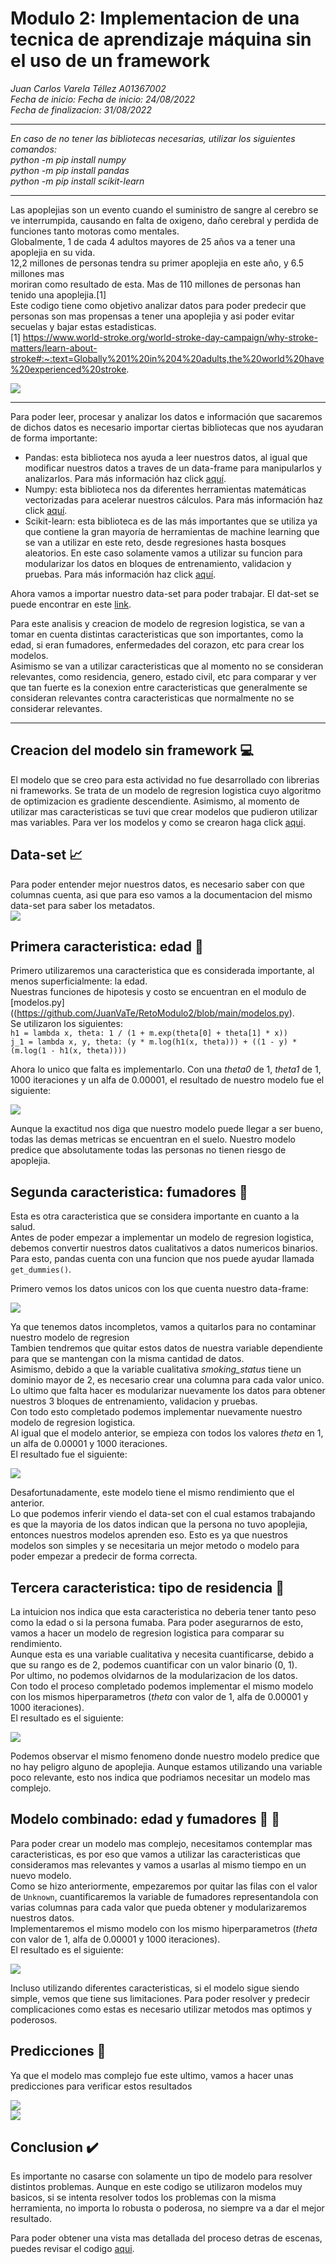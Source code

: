 # Modulo 2: Implementacion de una tecnica de aprendizaje máquina sin el uso de un framework

*Juan Carlos Varela Téllez A01367002*  
*Fecha de inicio: Fecha de inicio: 24/08/2022*  
*Fecha de finalizacion: 31/08/2022*  

-------------------------------

*En caso de no tener las bibliotecas necesarias, utilizar los siguientes comandos:*  
*python -m pip install numpy*  
*python -m pip install pandas*  
*python -m pip install scikit-learn*  

---------------------------------------

Las apoplejias son un evento cuando el suministro de sangre al cerebro se ve interrumpida, causando en falta de oxigeno, daño cerebral y perdida de funciones tanto motoras como mentales.  
Globalmente, 1 de cada 4 adultos mayores de 25 años va a tener una apoplejia en su vida.  
12,2 millones de personas tendra su primer apoplejia en este año, y 6.5 millones mas  
moriran como resultado de esta. Mas de 110 millones de personas han tenido una apoplejia.[1]  
Este codigo tiene como objetivo analizar datos para poder predecir que personas son mas propensas a tener una apoplejia y asi poder evitar secuelas y bajar estas estadisticas.  
[1] https://www.world-stroke.org/world-stroke-day-campaign/why-stroke-matters/learn-about-stroke#:~:text=Globally%201%20in%204%20adults,the%20world%20have%20experienced%20stroke.  
  
![](https://mewarhospitals.com/wp-content/uploads/2021/03/stroke-symptoms-causes-treatments-min.jpg)  
  
---------------
  
Para poder leer, procesar y analizar los datos e información que sacaremos de dichos datos es necesario importar ciertas bibliotecas que nos ayudaran de forma importante:   
  
- Pandas: esta biblioteca nos ayuda a leer nuestros datos, al igual que modificar nuestros datos a traves de un data-frame para manipularlos y analizarlos. Para más información haz click [aquí](https://pandas.pydata.org/).  
- Numpy: esta biblioteca nos da diferentes herramientas matemáticas vectorizadas para acelerar nuestros cálculos. Para más información haz click [aquí](https://numpy.org/).  
- Scikit-learn: esta biblioteca es de las más importantes que se utiliza ya que contiene la gran mayoría de herramientas de machine learning que se van a utilizar en este reto, desde regresiones hasta bosques aleatorios. En este caso solamente vamos a utilizar su funcion para modularizar los datos en bloques de entrenamiento, validacion y pruebas. Para más información haz click [aquí](https://scikit-learn.org/stable/).  
  
Ahora vamos a importar nuestro data-set para poder trabajar. El dat-set se puede encontrar en este [link](https://www.kaggle.com/datasets/zzettrkalpakbal/full-filled-brain-stroke-dataset).  
  
Para este analisis y creacion de modelo de regresion logistica, se van a tomar en cuenta distintas caracteristicas que son importantes, como la edad, si eran fumadores, enfermedades del corazon, etc para crear los modelos.  
Asimismo se van a utilizar caracteristicas que al momento no se consideran relevantes, como residencia, genero, estado civil, etc para comparar y ver que tan fuerte es la conexion entre caracteristicas que generalmente se consideran relevantes contra caracteristicas que normalmente no se considerar relevantes.  
  
------------------
  
## Creacion del modelo sin framework :computer:  
  
El modelo que se creo para esta actividad no fue desarrollado con librerias ni frameworks. Se trata de un modelo de regresion logistica cuyo algoritmo de optimizacion es gradiente descendiente. Asimismo, al momento de utilizar mas caracteristicas se tuvi que crear modelos que pudieron utilizar mas variables. Para ver los modelos y como se crearon haga click [aqui](https://github.com/JuanVaTe/RetoModulo2/blob/main/modelos.py).  
  
## Data-set :chart_with_upwards_trend:  
  
Para poder entender mejor nuestros datos, es necesario saber con que columnas cuenta, asi que para eso vamos a la documentacion del mismo data-set para saber los metadatos.  
![](https://github.com/JuanVaTe/RetoModulo2/blob/main/Images/metadatos.png?raw=true)  
  
## Primera caracteristica: edad :walking:  
  
Primero utilizaremos una caracteristica que es considerada importante, al menos superficialmente: la edad.  
Nuestras funciones de hipotesis y costo se encuentran en el modulo de [modelos.py]((https://github.com/JuanVaTe/RetoModulo2/blob/main/modelos.py).  
Se utilizaron los siguientes:  
`h1 = lambda x, theta: 1 / (1 + m.exp(theta[0] + theta[1] * x))`  
`j_1 = lambda x, y, theta: (y * m.log(h1(x, theta))) + ((1 - y) * (m.log(1 - h1(x, theta))))`  
  
Ahora lo unico que falta es implementarlo. Con una *theta0* de 1, *theta1* de 1, 1000 iteraciones y un alfa de 0.00001, el resultado de nuestro modelo fue el siguiente:   
  
![](https://github.com/JuanVaTe/RetoModulo2/blob/main/Images/resultados_edad.png?raw=true)  
  
Aunque la exactitud nos diga que nuestro modelo puede llegar a ser bueno, todas las demas metricas se encuentran en el suelo. Nuestro modelo predice que absolutamente todas las personas no tienen riesgo de apoplejia.  
  
## Segunda caracteristica: fumadores :smoking:  
  
Esta es otra caracteristica que se considera importante en cuanto a la salud.  
Antes de poder empezar a implementar un modelo de regresion logistica, debemos  convertir nuestros datos cualitativos a datos numericos binarios. Para esto, pandas cuenta con una funcion que nos puede ayudar llamada `get_dummies()`.  
  
Primero vemos los datos unicos con los que cuenta nuestro data-frame:   
  
![](https://github.com/JuanVaTe/RetoModulo2/blob/main/Images/valores_unicos_fumadores.png?raw=true)  
  
Ya que tenemos datos incompletos, vamos a quitarlos para no contaminar nuestro  modelo de regresion  
Tambien tendremos que quitar estos datos de nuestra variable dependiente para que se mantengan con la misma cantidad de datos.  
Asimismo, debido a que la variable cualitativa *smoking_status* tiene un dominio mayor de 2, es necesario crear una columna para cada valor unico.  
Lo ultimo que falta hacer es modularizar nuevamente los datos para obtener nuestros 3 bloques de entrenamiento, validacion y pruebas.  
Con todo esto completado podemos implementar nuevamente nuestro modelo de regresion logistica.  
Al igual que el modelo anterior, se empieza con todos los valores *theta* en 1, un alfa de 0.00001 y 1000 iteraciones.  
El resultado fue el siguiente:   
  
![](https://github.com/JuanVaTe/RetoModulo2/blob/main/Images/resultados_fumadores.png?raw=true)  
  
Desafortunadamente, este modelo tiene el mismo rendimiento que el anterior.  
Lo que podemos inferir viendo el data-set con el cual estamos trabajando es que la mayoria de los datos indican que la persona no tuvo apoplejia, entonces nuestros modelos aprenden eso. Esto es ya que nuestros modelos son simples y se necesitaria un mejor metodo o modelo para poder empezar a predecir de forma correcta.  
  
## Tercera caracteristica: tipo de residencia :house_with_garden:  
  
La intuicion nos indica que esta caracteristica no deberia tener tanto peso como la edad o si la persona fumaba. Para poder asegurarnos de esto, vamos a hacer un modelo de regresion logistica para comparar su rendimiento.  
Aunque esta es una variable cualitativa y necesita cuantificarse, debido a que su rango es de 2, podemos cuantificar con un valor binario (0, 1).  
Por ultimo, no podemos olvidarnos de la modularizacion de los datos.  
Con todo el proceso completado podemos implementar el mismo modelo con los mismos hiperparametros (*theta* con valor de 1, alfa de 0.00001 y 1000 iteraciones).  
El resultado es el siguiente:  
  
![](https://github.com/JuanVaTe/RetoModulo2/blob/main/Images/resultados_tipo_residencia.png?raw=true)  
  
Podemos observar el mismo fenomeno donde nuestro modelo predice que no hay peligro alguno de apoplejia. Aunque estamos utilizando una variable poco relevante, esto nos indica que podriamos necesitar un modelo mas complejo.  
  
## Modelo combinado: edad y fumadores :walking: :smoking:  
  
Para poder crear un modelo mas complejo, necesitamos contemplar mas caracteristicas, es por eso que vamos a utilizar las caracteristicas que consideramos mas relevantes y vamos a usarlas al mismo tiempo en un nuevo modelo.  
Como se hizo anteriormente, empezaremos por quitar las filas con el valor de `Unknown`, cuantificaremos la variable de fumadores representandola con varias columnas para cada valor que pueda obtener y modularizaremos nuestros datos.  
Implementaremos el mismo modelo con los mismo hiperparametros (*theta* con valor de 1, alfa de 0.00001 y 1000 iteraciones).  
El resultado es el siguiente:  
  
![](https://github.com/JuanVaTe/RetoModulo2/blob/main/Images/resultados_edad_fumadores.png?raw=true)  
  
Incluso utilizando diferentes caracteristicas, si el modelo sigue siendo simple, vemos que tiene sus limitaciones. Para poder resolver y predecir complicaciones como estas es necesario utilizar metodos mas optimos y poderosos.

## Predicciones :stars:  
  
Ya que el modelo mas complejo fue este ultimo, vamos a hacer unas predicciones para verificar estos resultados  
  
![](https://github.com/JuanVaTe/RetoModulo2/blob/main/Images/prediccion_1de2.png?raw=true)  
![](https://github.com/JuanVaTe/RetoModulo2/blob/main/Images/prediccion_2de2.png?raw=true)
  
## Conclusion :heavy_check_mark:  
  
Es importante no casarse con solamente un tipo de modelo para resolver distintos problemas. Aunque en este codigo se utilizaron modelos muy basicos, si se intenta resolver todos los problemas con la misma herramienta, no importa lo robusta o poderosa, no siempre va a dar el mejor resultado.  
  
Para poder obtener una vista mas detallada del proceso detras de escenas, puedes revisar el codigo [aqui](https://github.com/JuanVaTe/RetoModulo2/blob/main/RetoModulo2.py).  


